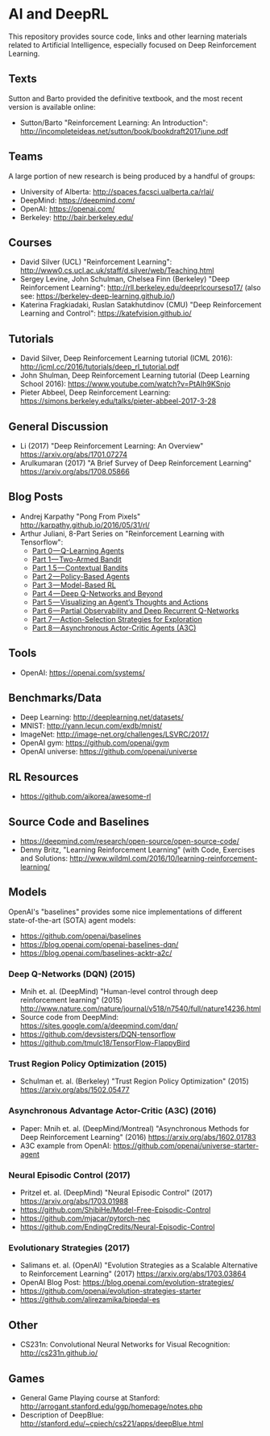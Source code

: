 # AI and DeepRL

This repository provides source code, links and other learning materials related to Artificial Intelligence, especially focused on Deep Reinforcement Learning.

## Texts

Sutton and Barto provided the definitive textbook, and the most recent version is available online:

* Sutton/Barto "Reinforcement Learning: An Introduction": http://incompleteideas.net/sutton/book/bookdraft2017june.pdf

## Teams

A large portion of new research is being produced by a handful of groups:

* University of Alberta: http://spaces.facsci.ualberta.ca/rlai/
* DeepMind: https://deepmind.com/
* OpenAI: https://openai.com/
* Berkeley: http://bair.berkeley.edu/


## Courses

* David Silver (UCL) "Reinforcement Learning": http://www0.cs.ucl.ac.uk/staff/d.silver/web/Teaching.html 
* Sergey Levine, John Schulman, Chelsea Finn (Berkeley) "Deep Reinforcement Learning": http://rll.berkeley.edu/deeprlcoursesp17/ (also see: https://berkeley-deep-learning.github.io/)
* Katerina Fragkiadaki, Ruslan Satakhutdinov (CMU) "Deep Reinforcement Learning and Control": https://katefvision.github.io/


## Tutorials

* David Silver, Deep Reinforcement Learning tutorial (ICML 2016): http://icml.cc/2016/tutorials/deep_rl_tutorial.pdf
* John Shulman, Deep Reinforcement Learning tutorial (Deep Learning School 2016): https://www.youtube.com/watch?v=PtAIh9KSnjo
* Pieter Abbeel, Deep Reinforcement Learning: https://simons.berkeley.edu/talks/pieter-abbeel-2017-3-28


## General Discussion

* Li (2017) "Deep Reinforcement Learning: An Overview" https://arxiv.org/abs/1701.07274
* Arulkumaran (2017) "A Brief Survey of Deep Reinforcement Learning" https://arxiv.org/abs/1708.05866


## Blog Posts

* Andrej Karpathy "Pong From Pixels" http://karpathy.github.io/2016/05/31/rl/
* Arthur Juliani, 8-Part Series on "Reinforcement Learning with Tensorflow": 
	* [Part 0 — Q-Learning Agents](https://medium.com/@awjuliani/simple-reinforcement-learning-with-tensorflow-part-0-q-learning-with-tables-and-neural-networks-d195264329d0)
	* [Part 1 — Two-Armed Bandit](https://medium.com/@awjuliani/super-simple-reinforcement-learning-tutorial-part-1-fd544fab149)
	* [Part 1.5 — Contextual Bandits](https://medium.com/@awjuliani/simple-reinforcement-learning-with-tensorflow-part-1-5-contextual-bandits-bff01d1aad9c#.uzs1axw0s)
	* [Part 2 — Policy-Based Agents](https://medium.com/@awjuliani/super-simple-reinforcement-learning-tutorial-part-2-ded33892c724)
	* [Part 3 — Model-Based RL](https://medium.com/@awjuliani/simple-reinforcement-learning-with-tensorflow-part-3-model-based-rl-9a6fe0cce99)
	* [Part 4 — Deep Q-Networks and Beyond](https://medium.com/@awjuliani/simple-reinforcement-learning-with-tensorflow-part-4-deep-q-networks-and-beyond-8438a3e2b8df#.i2zpbmre8)
	* [Part 5 — Visualizing an Agent’s Thoughts and Actions](https://medium.com/@awjuliani/simple-reinforcement-learning-with-tensorflow-part-5-visualizing-an-agents-thoughts-and-actions-4f27b134bb2a)
	* [Part 6 — Partial Observability and Deep Recurrent Q-Networks](https://medium.com/emergent-future/simple-reinforcement-learning-with-tensorflow-part-6-partial-observability-and-deep-recurrent-q-68463e9aeefc#.9djtshpqo)
	* [Part 7 — Action-Selection Strategies for Exploration](https://medium.com/emergent-future/simple-reinforcement-learning-with-tensorflow-part-7-action-selection-strategies-for-exploration-d3a97b7cceaf#.qfg7lqxpr)
	* [Part 8 — Asynchronous Actor-Critic Agents (A3C)](https://medium.com/emergent-future/simple-reinforcement-learning-with-tensorflow-part-8-asynchronous-actor-critic-agents-a3c-c88f72a5e9f2)


## Tools

* OpenAI: https://openai.com/systems/


## Benchmarks/Data

* Deep Learning: http://deeplearning.net/datasets/
* MNIST: http://yann.lecun.com/exdb/mnist/
* ImageNet: http://image-net.org/challenges/LSVRC/2017/
* OpenAI gym: https://github.com/openai/gym
* OpenAI universe: https://github.com/openai/universe



## RL Resources

* https://github.com/aikorea/awesome-rl



## Source Code and Baselines

* https://deepmind.com/research/open-source/open-source-code/
* Denny Britz, "Learning Reinforcement Learning" (with Code, Exercises and Solutions: http://www.wildml.com/2016/10/learning-reinforcement-learning/


## Models

OpenAI's "baselines" provides some nice implementations of different state-of-the-art (SOTA) agent models:

* https://github.com/openai/baselines
* https://blog.openai.com/openai-baselines-dqn/
* https://blog.openai.com/baselines-acktr-a2c/


### Deep Q-Networks (DQN) (2015)

* Mnih et. al. (DeepMind) "Human-level control through deep reinforcement learning" (2015) http://www.nature.com/nature/journal/v518/n7540/full/nature14236.html
* Source code from DeepMind: https://sites.google.com/a/deepmind.com/dqn/
* https://github.com/devsisters/DQN-tensorflow
* https://github.com/tmulc18/TensorFlow-FlappyBird



### Trust Region Policy Optimization (2015)

* Schulman et. al. (Berkeley) "Trust Region Policy Optimization" (2015) https://arxiv.org/abs/1502.05477



### Asynchronous Advantage Actor-Critic (A3C) (2016)

* Paper: Mnih et. al. (DeepMind/Montreal) "Asynchronous Methods for Deep Reinforcement Learning" (2016) https://arxiv.org/abs/1602.01783
* A3C example from OpenAI: https://github.com/openai/universe-starter-agent


### Neural Episodic Control (2017)

* Pritzel et. al. (DeepMind) "Neural Episodic Control" (2017) https://arxiv.org/abs/1703.01988
* https://github.com/ShibiHe/Model-Free-Episodic-Control
* https://github.com/mjacar/pytorch-nec
* https://github.com/EndingCredits/Neural-Episodic-Control


### Evolutionary Strategies (2017)

* Salimans et. al. (OpenAI) "Evolution Strategies as a Scalable Alternative to Reinforcement Learning" (2017) https://arxiv.org/abs/1703.03864
* OpenAI Blog Post: https://blog.openai.com/evolution-strategies/
* https://github.com/openai/evolution-strategies-starter
* https://github.com/alirezamika/bipedal-es



## Other

* CS231n: Convolutional Neural Networks for Visual Recognition: http://cs231n.github.io/


## Games

* General Game Playing course at Stanford: http://arrogant.stanford.edu/ggp/homepage/notes.php
* Description of DeepBlue: http://stanford.edu/~cpiech/cs221/apps/deepBlue.html

